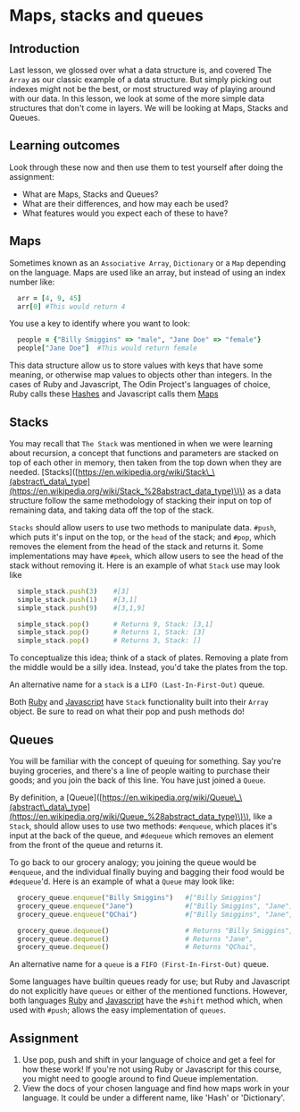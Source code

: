 # Maps, stacks and queues

## Introduction

Last lesson, we glossed over what a data structure is, and covered The `Array` as our classic example of a data structure. But simply picking out indexes might not be the best, or most structured way of playing around with our data. In this lesson, we look at some of the more simple data structures that don't come in layers. We will be looking at Maps, Stacks and Queues.

## Learning outcomes

Look through these now and then use them to test yourself after doing the assignment:

* What are Maps, Stacks and Queues?
* What are their differences, and how may each be used?
* What features would you expect each of these to have?

## Maps

Sometimes known as an `Associative Array`, `Dictionary` or a `Map` depending on the language. Maps are used like an array, but instead of using an index number like:

```ruby
  arr = [4, 9, 45]
  arr[0] #This would return 4
```

You use a key to identify where you want to look:

```ruby
  people = {"Billy Smiggins" => "male", "Jane Doe" => "female"}
  people["Jane Doe"]  #This would return female
```

This data structure allow us to store values with keys that have some meaning, or otherwise map values to objects other than integers. In the cases of Ruby and Javascript, The Odin Project's languages of choice, Ruby calls these [Hashes](https://ruby-doc.org/core-2.7.1/Hash.html) and Javascript calls them [Maps](https://devdocs.io/javascript-map/)

## Stacks

You may recall that `The Stack` was mentioned in when we were learning about recursion, a concept that functions and parameters are stacked on top of each other in memory, then taken from the top down when they are needed. \[Stacks\]\([https://en.wikipedia.org/wiki/Stack\_\(abstract\_data\_type](https://en.wikipedia.org/wiki/Stack_%28abstract_data_type)\)\) as a data structure follow the same methodology of stacking their input on top of remaining data, and taking data off the top of the stack.

`Stacks` should allow users to use two methods to manipulate data. `#push`, which puts it's input on the top, or the `head` of the stack; and `#pop`, which removes the element from the head of the stack and returns it. Some implementations may have `#peek`, which allow users to see the head of the stack without removing it. Here is an example of what `Stack` use may look like

```ruby
  simple_stack.push(3)    #[3]
  simple_stack.push(1)    #[3,1]
  simple_stack.push(9)    #[3,1,9]

  simple_stack.pop()      # Returns 9, Stack: [3,1]
  simple_stack.pop()      # Returns 1, Stack: [3]
  simple_stack.pop()      # Returns 3, Stack: []
```

To conceptualize this idea; think of a stack of plates. Removing a plate from the middle would be a silly idea. Instead, you'd take the plates from the top.

An alternative name for a `stack` is a `LIFO (Last-In-First-Out)` queue.

Both [Ruby](https://ruby-doc.org/core-2.6/Array.html#method-i-pop) and [Javascript](https://devdocs.io/javascript/global_objects/array/pop) have `Stack` functionality built into their `Array` object. Be sure to read on what their pop and push methods do!

## Queues

You will be familiar with the concept of queuing for something. Say you're buying groceries, and there's a line of people waiting to purchase their goods; and you join the back of this line. You have just joined a `Queue`.

By definition, a \[Queue\]\([https://en.wikipedia.org/wiki/Queue\_\(abstract\_data\_type](https://en.wikipedia.org/wiki/Queue_%28abstract_data_type)\)\), like a `Stack`, should allow uses to use two methods: `#enqueue`, which places it's input at the back of the queue, and `#dequeue` which removes an element from the front of the queue and returns it.

To go back to our grocery analogy; you joining the queue would be `#enqueue`, and the individual finally buying and bagging their food would be `#dequeue`'d. Here is an example of what a `Queue` may look like:

```ruby
  grocery_queue.enqueue("Billy Smiggins")   #["Billy Smiggins"]
  grocery_queue.enqueue("Jane")             #["Billy Smiggins", "Jane"]
  grocery_queue.enqueue("QChai")            #["Billy Smiggins", "Jane", "QChai"]

  grocery_queue.dequeue()                   # Returns "Billy Smiggins", Queue: ["Jane", "QChai"]
  grocery_queue.dequeue()                   # Returns "Jane",           Queue: ["QChai"]
  grocery_queue.dequeue()                   # Returns "QChai",          Queue: ["QChai"]
```

An alternative name for a `queue` is a `FIFO (First-In-First-Out)` queue.

Some languages have builtin queues ready for use; but Ruby and Javascript do not explicitly have `queues` or either of the mentioned functions. However, both languages [Ruby](https://ruby-doc.org/core-2.6/Array.html#method-i-shift) and [Javascript](https://devdocs.io/javascript/global_objects/array/shift) have the `#shift` method which, when used with `#push`; allows the easy implementation of `queues`.

## Assignment

1. Use pop, push and shift in your language of choice and get a feel for how these work! If you're not using Ruby or Javascript for this course, you might need to google around to find Queue implementation.
2. View the docs of your chosen language and find how maps work in your language. It could be under a different name, like 'Hash' or 'Dictionary'.

